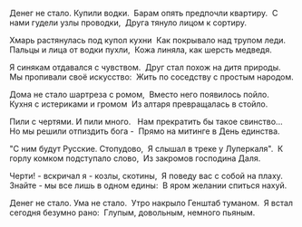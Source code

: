 Денег не стало. Купили водки.  
Барам опять предпочли квартиру.  
С нами гудели узлы проводки,  
Друга тянуло лицом к сортиру.

Хмарь растянулась под купол кухни  
Как покрывало над трупом леди.  
Пальцы и лица от водки пухли,  
Кожа линяла, как шерсть медведя.

Я синякам отдавался с чувством.  
Друг стал похож на дитя природы.  
Мы пропивали своё искусство:  
Жить по соседству с простым народом.

Дома не стало шартреза с ромом,  
Вместо него появилось пойло.  
Кухня с истериками и громом  
Из алтаря превращалась в стойло.

Пили с чертями. И пили много.   
Нам прекратить бы такое свинство...  
Но мы решили отпиздить бога -  
Прямо на митинге в День единства.

"С ним будут Русские. Стопудово,  
Я слышал в треке у Луперкаля".  
К горлу комком подступало слово,  
Из закромов господина Даля.

Черти! - вскричал я - козлы, скотины,  
Я поведу вас с собой на плаху.  
Знайте - мы все лишь в одном едины:  
В яром желании спиться нахуй.

Денег не стало. Ума не стало.  
Утро накрыло Генштаб туманом.  
Я встал сегодня безумно рано:  
Глупым, довольным, немного пьяным.